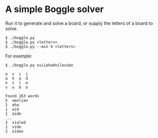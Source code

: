 # A simple Boggle solver

Run it to generate and solve a board, or supply the letters of a board to solve.

    $ ./boggle.py
    $ ./boggle.py <letters>
    $ ./boggle.py --min 4 <letters>

For example:

    $ ./boggle.py oviiahadnilesubo

    o  v  i  i
    a  h  a  d
    n  i  l  e
    s  u  b  o

    Found 163 words
    5  aeolian
    1  aha
    1  aid
    1  aide
    ...
    3  vialed
    1  vide
    2  video

